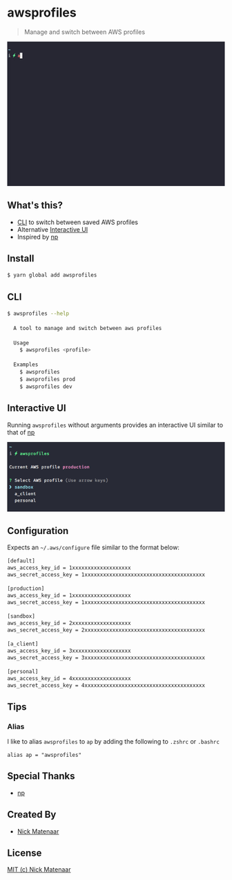 # awsprofiles

> Manage and switch between AWS profiles

<p align="center">
  <img src="demo.gif" widthi="924" />
</p>

## What's this?

* [CLI](#cli) to switch between saved AWS profiles
* Alternative [Interactive UI](#interactive-ui)
* Inspired by [np](https://github.com/sindresorhus/np)

## Install

```bash
$ yarn global add awsprofiles
```

## CLI
```bash
$ awsprofiles --help

  A tool to manage and switch between aws profiles

  Usage
    $ awsprofiles <profile>

  Examples
    $ awsprofiles
    $ awsprofiles prod
    $ awsprofiles dev
```

## Interactive UI
Running `awsprofiles` without arguments provides an interactive UI similar to that of [np](https://github.com/sindresorhus/np)

<p align="center">
  <img src="screenshot.png" widthi="924" />
</p>

## Configuration

Expects an `~/.aws/configure` file similar to the format below:

```
[default]
aws_access_key_id = 1xxxxxxxxxxxxxxxxxxx
aws_secret_access_key = 1xxxxxxxxxxxxxxxxxxxxxxxxxxxxxxxxxxxxxxx

[production]
aws_access_key_id = 1xxxxxxxxxxxxxxxxxxx
aws_secret_access_key = 1xxxxxxxxxxxxxxxxxxxxxxxxxxxxxxxxxxxxxxx

[sandbox]
aws_access_key_id = 2xxxxxxxxxxxxxxxxxxx
aws_secret_access_key = 2xxxxxxxxxxxxxxxxxxxxxxxxxxxxxxxxxxxxxxx

[a_client]
aws_access_key_id = 3xxxxxxxxxxxxxxxxxxx
aws_secret_access_key = 3xxxxxxxxxxxxxxxxxxxxxxxxxxxxxxxxxxxxxxx

[personal]
aws_access_key_id = 4xxxxxxxxxxxxxxxxxxx
aws_secret_access_key = 4xxxxxxxxxxxxxxxxxxxxxxxxxxxxxxxxxxxxxxx
```

## Tips

### Alias

I like to alias `awsprofiles` to `ap` by adding the following to `.zshrc` or `.bashrc`

```
alias ap = "awsprofiles"
```

## Special Thanks

* [np](https://github.com/sindresorhus/np)

## Created By

* [Nick Matenaar](https://github.com/nicktho)

## License

[MIT (c) Nick Matenaar](LICENSE)
